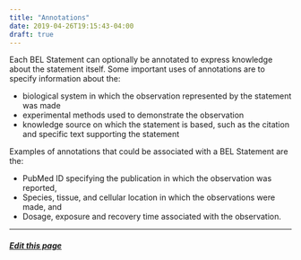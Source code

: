 ```yaml
---
title: "Annotations"
date: 2019-04-26T19:15:43-04:00
draft: true
---
```


Each BEL Statement can optionally be annotated to express knowledge about the statement itself. Some important uses of annotations are to specify information about the:

*   biological system in which the observation represented by the statement was made
*   experimental methods used to demonstrate the observation
*   knowledge source on which the statement is based, such as the citation and specific text supporting the statement

Examples of annotations that could be associated with a BEL Statement are the:

*   PubMed ID specifying the publication in which the observation was reported,
*   Species, tissue, and cellular location in which the observations were made, and
*   Dosage, exposure and recovery time associated with the observation.


---
##### [Edit this page](https://github.com/belbio/bel_lang_ws/edit/master/content/language/annotations.md)
